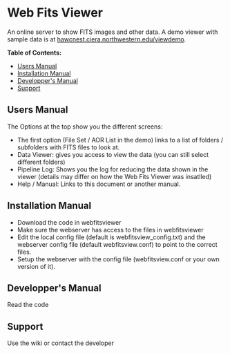 # Web Fits Viewer
An online server to show FITS images and other data. A demo viewer with sample data is at
[hawcnest.ciera.northwestern.edu/viewdemo](https://hawcnest.ciera.northwestern.edu/viewdemo).

**Table of Contents:**
 * [Users Manual](#userman)
 * [Installation Manual](#instman)
 * [Developper's Manual](#devman)
 * [Support](support)

<a name="userman"></a>
## Users Manual

The Options at the top show you the different screens:
 * The first option (File Set / AOR List in the demo) links to a list of folders / subfolders with FITS files to look at.
 * Data Viewer: gives you access to view the data (you can still select different folders)
 * Pipeline Log: Shows you the log for reducing the data shown in the viewer (details may differ on how the Web Fits Viewer was insatlled)
 * Help / Manual: Links to this document or another manual.

<a name="instman"></a>
## Installation Manual

 * Download the code in webfitsviewer
 * Make sure the webserver has access to the files in webfitsviewer
 * Edit the local config file (default is webfitsview_config.txt) and the webserver config file (default webfitsview.conf) to point to the correct files.
 * Setup the webserver with the config file (webfitsview.conf or your own version of it).

<a name="devman"></a>
## Developper's Manual

Read the code

<a name="support"></a>
## Support
Use the wiki or contact the developer
